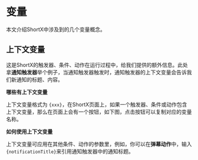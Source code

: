 # 变量

本文介绍ShortX中涉及到的几个变量概念。

## 上下文变量
这是ShortX的触发器、条件、动作在运行过程中，给我们提供的额外信息。此处拿**通知触发器**举个例子，当通知触发器触发时，通知触发器的上下文变量会告诉我们新通知的标题、内容。



**哪些有上下文变量**

上下文变量格式为 `{xxx}`，在ShortX页面上，如果一个触发器、条件或动作包含上下文变量，那么在页面上会有一个按钮，如下图，点击按钮可以复制对应的变量名称。


**如何使用上下文变量**

上下文变量可应用在其他条件、动作的参数里，例如，你可以在**弹幕动作**中，输入`{notificationTitle}`来引用通知触发器中的通知标题。
